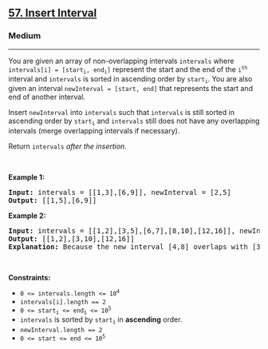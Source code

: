 <h2><a href="https://leetcode.com/problems/insert-interval/">57. Insert Interval</a></h2><h3>Medium</h3><hr><div><p usedbyfluent="true">You are given an array of non-overlapping intervals <code>intervals</code> where <code>intervals[i] = [start<sub>i</sub>, end<sub>i</sub>]</code> represent the start and the end of the <code>i<sup>th</sup></code> interval and <code>intervals</code> is sorted in ascending order by <code>start<sub>i</sub></code>. You are also given an interval <code>newInterval = [start, end]</code> that represents the start and end of another interval.</p>

<p usedbyfluent="true">Insert <code>newInterval</code> into <code>intervals</code> such that <code>intervals</code> is still sorted in ascending order by <code>start<sub>i</sub></code> and <code>intervals</code> still does not have any overlapping intervals (merge overlapping intervals if necessary).</p>

<p usedbyfluent="true">Return <code>intervals</code><em usedbyfluent="true"> after the insertion</em>.</p>

<p usedbyfluent="true">&nbsp;</p>
<p><strong usedbyfluent="true">Example 1:</strong></p>

<pre><strong>Input:</strong> intervals = [[1,3],[6,9]], newInterval = [2,5]
<strong>Output:</strong> [[1,5],[6,9]]
</pre>

<p><strong usedbyfluent="true">Example 2:</strong></p>

<pre><strong>Input:</strong> intervals = [[1,2],[3,5],[6,7],[8,10],[12,16]], newInterval = [4,8]
<strong>Output:</strong> [[1,2],[3,10],[12,16]]
<strong>Explanation:</strong> Because the new interval [4,8] overlaps with [3,5],[6,7],[8,10].
</pre>

<p usedbyfluent="true">&nbsp;</p>
<p><strong usedbyfluent="true">Constraints:</strong></p>

<ul>
	<li><code>0 &lt;= intervals.length &lt;= 10<sup>4</sup></code></li>
	<li><code>intervals[i].length == 2</code></li>
	<li><code>0 &lt;= start<sub>i</sub> &lt;= end<sub>i</sub> &lt;= 10<sup>5</sup></code></li>
	<li><code>intervals</code> is sorted by <code>start<sub>i</sub></code> in <strong>ascending</strong> order.</li>
	<li><code>newInterval.length == 2</code></li>
	<li><code>0 &lt;= start &lt;= end &lt;= 10<sup>5</sup></code></li>
</ul>
</div>
